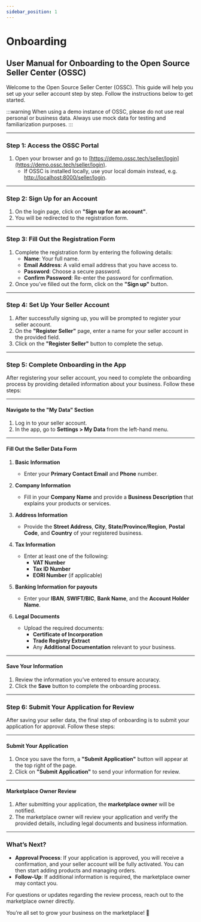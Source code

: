```yaml
---
sidebar_position: 1
---
```


# Onboarding

## User Manual for Onboarding to the Open Source Seller Center (OSSC)

Welcome to the Open Source Seller Center (OSSC). This guide will help you set up your seller account step by step. Follow the instructions below to get started.

:::warning
When using a demo instance of OSSC, please do not use real personal or business data. Always use mock data for testing and familiarization purposes.
:::


---

### Step 1: Access the OSSC Portal
1. Open your browser and go to [https://demo.ossc.tech/seller/login](https://demo.ossc.tech/seller/login).
   - If OSSC is installed locally, use your local domain instead, e.g. [http://localhost:8000/seller/login](http://localhost:8000/seller/login).

---

### Step 2: Sign Up for an Account
1. On the login page, click on **"Sign up for an account"**.
2. You will be redirected to the registration form.

---

### Step 3: Fill Out the Registration Form
1. Complete the registration form by entering the following details:
   - **Name**: Your full name.
   - **Email Address**: A valid email address that you have access to.
   - **Password**: Choose a secure password.
   - **Confirm Password**: Re-enter the password for confirmation.
2. Once you’ve filled out the form, click on the **"Sign up"** button.

---

### Step 4: Set Up Your Seller Account
1. After successfully signing up, you will be prompted to register your seller account.
2. On the **"Register Seller"** page, enter a name for your seller account in the provided field.
3. Click on the **"Register Seller"** button to complete the setup.

---
### Step 5: Complete Onboarding in the App

After registering your seller account, you need to complete the onboarding process by providing detailed information about your business. Follow these steps:

---

#### Navigate to the "My Data" Section
1. Log in to your seller account.
2. In the app, go to **Settings > My Data** from the left-hand menu.

---

#### Fill Out the Seller Data Form
1. **Basic Information**
   - Enter your **Primary Contact Email** and **Phone** number.

2. **Company Information**
   - Fill in your **Company Name** and provide a **Business Description** that explains your products or services.

3. **Address Information**
   - Provide the **Street Address**, **City**, **State/Province/Region**, **Postal Code**, and **Country** of your registered business.

4. **Tax Information**
   - Enter at least one of the following:
     - **VAT Number**
     - **Tax ID Number**
     - **EORI Number** (if applicable)

5. **Banking Information for payouts**
   - Enter your **IBAN**, **SWIFT/BIC**, **Bank Name**, and the **Account Holder Name**. 

6. **Legal Documents**
   - Upload the required documents:
     - **Certificate of Incorporation**
     - **Trade Registry Extract**
     - Any **Additional Documentation** relevant to your business.

---

#### Save Your Information
1. Review the information you’ve entered to ensure accuracy.
2. Click the **Save** button to complete the onboarding process.

---

### Step 6: Submit Your Application for Review

After saving your seller data, the final step of onboarding is to submit your application for approval. Follow these steps:

---

#### Submit Your Application
1. Once you save the form, a **"Submit Application"** button will appear at the top right of the page.
2. Click on **"Submit Application"** to send your information for review.

---

#### Marketplace Owner Review
1. After submitting your application, the **marketplace owner** will be notified.
2. The marketplace owner will review your application and verify the provided details, including legal documents and business information.

---

### What’s Next?
- **Approval Process**: If your application is approved, you will receive a confirmation, and your seller account will be fully activated. You can then start adding products and managing orders.
- **Follow-Up**: If additional information is required, the marketplace owner may contact you.

For questions or updates regarding the review process, reach out to the marketplace owner directly. 

You’re all set to grow your business on the marketplace! 🚀